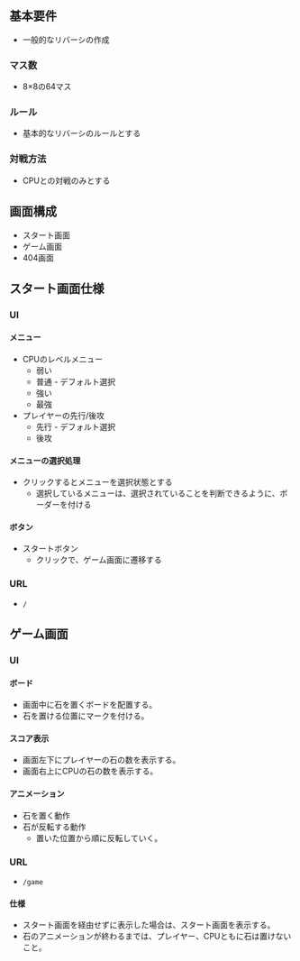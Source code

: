 ## 基本要件
- 一般的なリバーシの作成

### マス数
- 8×8の64マス

### ルール
- 基本的なリバーシのルールとする

### 対戦方法
- CPUとの対戦のみとする

## 画面構成
- スタート画面
- ゲーム画面
- 404画面

## スタート画面仕様
### UI
#### メニュー
- CPUのレベルメニュー
  - 弱い 
  - 普通 - デフォルト選択
  - 強い
  - 最強
- プレイヤーの先行/後攻
  - 先行 - デフォルト選択
  - 後攻

#### メニューの選択処理
- クリックするとメニューを選択状態とする
  - 選択しているメニューは、選択されていることを判断できるように、ボーダーを付ける

#### ボタン
- スタートボタン
  - クリックで、ゲーム画面に遷移する

### URL
- `/`

## ゲーム画面
### UI
#### ボード
- 画面中に石を置くボードを配置する。
- 石を置ける位置にマークを付ける。

#### スコア表示
- 画面左下にプレイヤーの石の数を表示する。
- 画面右上にCPUの石の数を表示する。

#### アニメーション
- 石を置く動作
- 石が反転する動作
  - 置いた位置から順に反転していく。

### URL
- `/game`

#### 仕様
- スタート画面を経由せずに表示した場合は、スタート画面を表示する。
- 石のアニメーションが終わるまでは、プレイヤー、CPUともに石は置けないこと。
